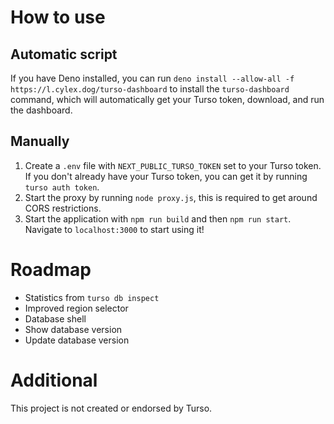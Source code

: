 # How to use
## Automatic script
If you have Deno installed, you can run `deno install --allow-all -f https://l.cylex.dog/turso-dashboard` to install the `turso-dashboard` command, which will automatically get your Turso token, download, and run the dashboard.
## Manually
1. Create a `.env` file with `NEXT_PUBLIC_TURSO_TOKEN` set to your Turso token. If you don't already have your Turso token, you can get it by running `turso auth token`.
1. Start the proxy by running `node proxy.js`, this is required to get around CORS restrictions.
2. Start the application with `npm run build` and then `npm run start`. Navigate to `localhost:3000` to start using it!

# Roadmap
- Statistics from `turso db inspect`
- Improved region selector
- Database shell
- Show database version
- Update database version

# Additional
This project is not created or endorsed by Turso.
